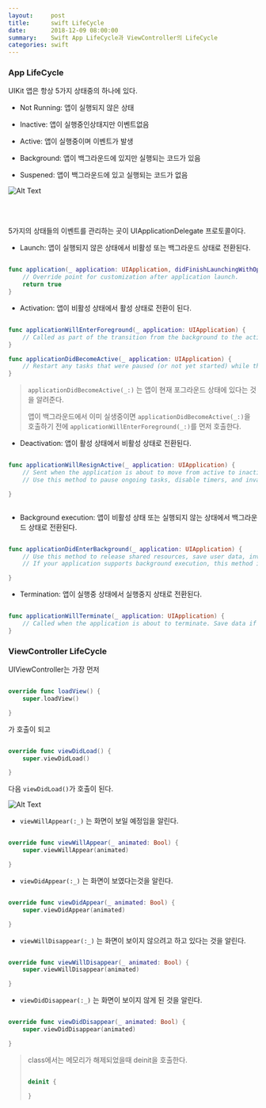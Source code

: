 ```yaml
---
layout:     post
title:      swift LifeCycle
date:       2018-12-09 08:00:00
summary:    Swift App LifeCycle과 ViewController의 LifeCycle
categories: swift
---
```


### App LifeCycle

UIKit 앱은 항상 5가지 상태중의 하나에 있다.

- Not Running: 앱이 실행되지 않은 상태

- Inactive: 앱이 실행중인상태지만 이벤트없음

- Active: 앱이 실행중이며 이벤트가 발생

- Background: 앱이 백그라운드에 있지만 실행되는 코드가 있음

- Suspened: 앱이 백그라운드에 있고 실행되는 코드가 없음

![Alt Text](/tec/images/2018/12/lifeCycle/appLifeCycle.png)

<br><br>

5가지의 상태들의 이벤트를 관리하는 곳이 UIApplicationDelegate 프로토콜이다.

- Launch: 앱이 실행되지 않은 상태에서 비활성 또는 백그라운드 상태로 전환된다.

```Swift

func application(_ application: UIApplication, didFinishLaunchingWithOptions launchOptions: [UIApplication.LaunchOptionsKey: Any]?) -> Bool {
    // Override point for customization after application launch.
    return true
}

```

- Activation: 앱이 비활성 상태에서 활성 상태로 전환이 된다.

```Swift

func applicationWillEnterForeground(_ application: UIApplication) {
    // Called as part of the transition from the background to the active state; here you can undo many of the changes made on entering the background.
}

func applicationDidBecomeActive(_ application: UIApplication) {
    // Restart any tasks that were paused (or not yet started) while the application was inactive. If the application was previously in the background, optionally refresh the user interface.
}

```

> `applicationDidBecomeActive(_:)` 는 앱이 현재 포그라운드 상태에 있다는 것을 알려준다.
>
> 앱이 백그라운드에서 이미 실생중이면 `applicationDidBecomeActive(_:)`을 호출하기 전에 `applicationWillEnterForeground(_:)`를 먼저 호출한다.

- Deactivation: 앱이 활성 상태에서 비활성 상태로 전환된다.

```Swift

func applicationWillResignActive(_ application: UIApplication) {
    // Sent when the application is about to move from active to inactive state. This can occur for certain types of temporary interruptions (such as an incoming phone call or SMS message) or when the user quits the application and it begins the transition to the background state.
    // Use this method to pause ongoing tasks, disable timers, and invalidate graphics rendering callbacks. Games should use this method to pause the game.

}



```

- Background execution: 앱이 비활성 상태 또는 실행되지 않는 상태에서 백그라운드 상태로 전환된다.

```Swift

func applicationDidEnterBackground(_ application: UIApplication) {
    // Use this method to release shared resources, save user data, invalidate timers, and store enough application state information to restore your application to its current state in case it is terminated later.
    // If your application supports background execution, this method is called instead of applicationWillTerminate: when the user quits.

}

```

- Termination: 앱이 실행중 상태에서 실행중지 상태로 전환된다.

```Swift

func applicationWillTerminate(_ application: UIApplication) {
    // Called when the application is about to terminate. Save data if appropriate. See also applicationDidEnterBackground:.
}

```

### ViewController LifeCycle

 UIViewController는 가장 먼저

 ```Swift

 override func loadView() {
     super.loadView()

 }

 ```

가 호출이 되고

```Swift

override func viewDidLoad() {
    super.viewDidLoad()

}

```

다음 `viewDidLoad()`가 호출이 된다.


![Alt Text](/tec/images/2018/12/lifeCycle/viewLifeCycle.png)

- `viewWillAppear(:_)` 는 화면이 보일 예정임을 알린다.

```Swift

override func viewWillAppear(_ animated: Bool) {
    super.viewWillAppear(animated)

}

```

- `viewDidAppear(:_)` 는 화면이 보였다는것을 알린다.

```Swift

override func viewDidAppear(_ animated: Bool) {
    super.viewDidAppear(animated)

}

```

- `viewWillDisappear(:_)` 는 화면이 보이지 않으려고 하고 있다는 것을 알린다.

```Swift

override func viewWillDisappear(_ animated: Bool) {
    super.viewWillDisappear(animated)

}

```

- `viewDidDisappear(:_)` 는 화면이 보이지 않게 된 것을 알린다.

```Swift

override func viewDidDisappear(_ animated: Bool) {
    super.viewDidDisappear(animated)

}

```

> class에서는 메모리가 해제되었을때 deinit을 호출한다.
>
> ```Swift
>
> deinit {
>
> }
>
> ```
